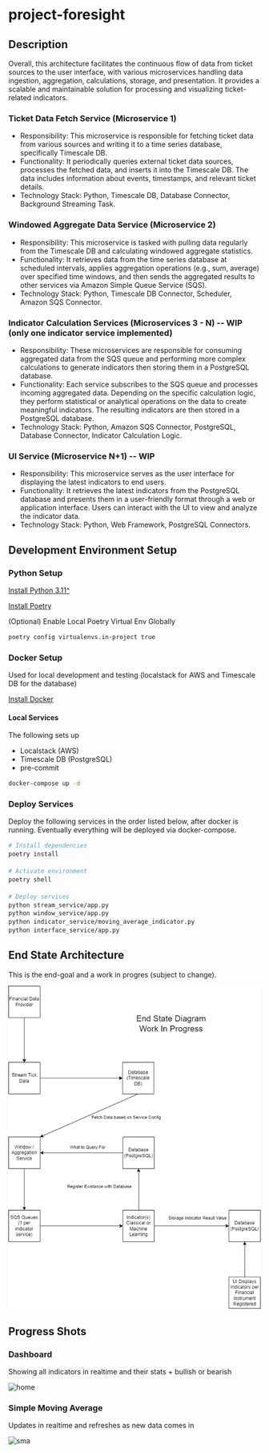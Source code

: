 # project-foresight

## Description

Overall, this architecture facilitates the continuous flow of data from ticket sources to the user interface, with various microservices handling data ingestion, aggregation, calculations, storage, and presentation. It provides a scalable and maintainable solution for processing and visualizing ticket-related indicators.

### Ticket Data Fetch Service (Microservice 1)

- Responsibility: This microservice is responsible for fetching ticket data from various sources and writing it to a time series database, specifically Timescale DB.
- Functionality: It periodically queries external ticket data sources, processes the fetched data, and inserts it into the Timescale DB. The data includes information about events, timestamps, and relevant ticket details.
- Technology Stack: Python, Timescale DB, Database Connector, Background Streaming Task.

### Windowed Aggregate Data Service (Microservice 2)

- Responsibility: This microservice is tasked with pulling data regularly from the Timescale DB and calculating windowed aggregate statistics.
- Functionality: It retrieves data from the time series database at scheduled intervals, applies aggregation operations (e.g., sum, average) over specified time windows, and then sends the aggregated results to other services via Amazon Simple Queue Service (SQS).
- Technology Stack: Python, Timescale DB Connector, Scheduler, Amazon SQS Connector.

### Indicator Calculation Services (Microservices 3 - N) -- WIP (only one indicator service implemented)

- Responsibility: These microservices are responsible for consuming aggregated data from the SQS queue and performing more complex calculations to generate indicators then storing them in a PostgreSQL database.
- Functionality: Each service subscribes to the SQS queue and processes incoming aggregated data. Depending on the specific calculation logic, they perform statistical or analytical operations on the data to create meaningful indicators. The resulting indicators are then stored in a PostgreSQL database.
- Technology Stack: Python, Amazon SQS Connector, PostgreSQL, Database Connector, Indicator Calculation Logic.

### UI Service (Microservice N+1) -- WIP

- Responsibility: This microservice serves as the user interface for displaying the latest indicators to end users.
- Functionality: It retrieves the latest indicators from the PostgreSQL database and presents them in a user-friendly format through a web or application interface. Users can interact with the UI to view and analyze the indicator data.
- Technology Stack: Python, Web Framework, PostgreSQL Connectors.

## Development Environment Setup

### Python Setup

[Install Python 3.11^](https://www.python.org/downloads/release/python-3112/)

[Install Poetry](https://python-poetry.org/docs/#installation)

(Optional) Enable Local Poetry Virtual Env Globally

```bash
poetry config virtualenvs.in-project true
```

### Docker Setup

Used for local development and testing (localstack for AWS and Timescale DB for the database)

[Install Docker](https://docs.docker.com/get-docker/)

#### Local Services

The following sets up

- Localstack (AWS)
- Timescale DB (PostgreSQL)
- pre-commit

```bash
docker-compose up -d
```

### Deploy Services

Deploy the following services in the order listed below, after docker is running. Eventually everything will be deployed via docker-compose.

```bash
# Install dependencies
poetry install

# Activate environment
poetry shell

# Deploy services
python stream_service/app.py
python window_service/app.py
python indicator_service/moving_average_indicator.py
python interface_service/app.py
```

## End State Architecture

This is the end-goal and a work in progres (subject to change).

![Architecture Diagram](./diagram/end_state.png)

## Progress Shots

### Dashboard

Showing all indicators in realtime and their stats + bullish or bearish

![home](https://github.com/awhipp/project-foresight/assets/6343174/cff3a732-c2b0-4268-978f-46c100d29aa6)

### Simple Moving Average

Updates in realtime and refreshes as new data comes in

![sma](https://github.com/awhipp/project-foresight/assets/6343174/8a9017db-3ff4-450a-aee7-78c4f54617d7)
